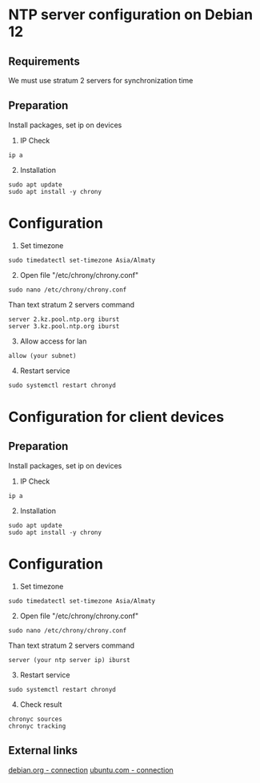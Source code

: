 # NTP server configuration on Debian 12

## Requirements

We must use stratum 2 servers for synchronization time

## Preparation
Install packages, set ip on devices 

1. IP Check
```shell
ip a
```
2. Installation
```shell
sudo apt update 
sudo apt install -y chrony
```

# Configuration

1. Set timezone
```shell
sudo timedatectl set-timezone Asia/Almaty
```
2. Open file "/etc/chrony/chrony.conf"
```shell
sudo nano /etc/chrony/chrony.conf
```
Than text stratum 2 servers command
```shell
server 2.kz.pool.ntp.org iburst
server 3.kz.pool.ntp.org iburst
```
3. Allow access for lan
```shell
allow (your subnet) 
```
4. Restart service
```shell
sudo systemctl restart chronyd
```

# Configuration for client devices

## Preparation
Install packages, set ip on devices 

1. IP Check
```shell
ip a
```
2. Installation
```shell
sudo apt update 
sudo apt install -y chrony
```

# Configuration

1. Set timezone
```shell
sudo timedatectl set-timezone Asia/Almaty
```
2. Open file "/etc/chrony/chrony.conf"
```shell
sudo nano /etc/chrony/chrony.conf
```
Than text stratum 2 servers command
```shell
server (your ntp server ip) iburst
```
3. Restart service
```shell
sudo systemctl restart chronyd
```
4. Check result
```shell
chronyc sources
chronyc tracking
```

## External links
[debian.org - connection](https://www.debian.org/)
[ubuntu.com - connection](https://ubuntu.com/server/docs)
